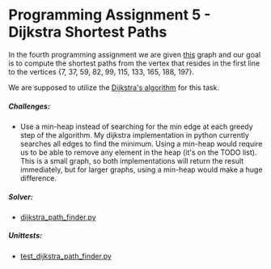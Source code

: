 # Programming Assignment 5 - Dijkstra Shortest Paths
                             

In the fourth programming assignment we are given [this](app/assignment_5.txt) graph
and our goal is to compute the shortest paths from the vertex that resides in the first line to 
the vertices {7, 37, 59, 82, 99, 115, 133, 165, 188, 197}.


We are supposed to utilize the [Dijkstra's algorithm](https://en.wikipedia.org/wiki/Dijkstra%27s_algorithm)
for this task.

##### Challenges:
* Use a min-heap instead of searching for the min edge at each greedy step of the algorithm. My dijkstra implementation
in python currently searches all edges to find the minimum. Using a min-heap would require us to be able to remove any
element in the heap (it's on the TODO list). This is a small graph, so both implementations will return the 
result immediately, but for larger graphs, using a min-heap would make a huge difference.

##### Solver:

* [dijkstra_path_finder.py](app/dijkstra_path_finder.py)

##### Unittests:

* [test_dijkstra_path_finder.py](test/test_dijkstra_path_finder.py)
